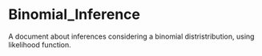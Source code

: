 # Binomial_Inference
A document about inferences considering a binomial distristribution, using likelihood function.
